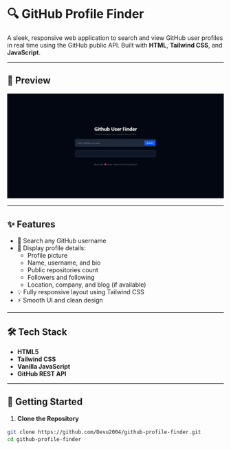 # 🔍 GitHub Profile Finder

A sleek, responsive web application to search and view GitHub user profiles in real time using the GitHub public API. Built with **HTML**, **Tailwind CSS**, and **JavaScript**.

---

## 📸 Preview

![Preview](screenshot.png)

---

## ✨ Features

- 🔎 Search any GitHub username
- 📂 Display profile details:
  - Profile picture
  - Name, username, and bio
  - Public repositories count
  - Followers and following
  - Location, company, and blog (if available)
- 💡 Fully responsive layout using Tailwind CSS
- ⚡ Smooth UI and clean design

---

## 🛠️ Tech Stack

- **HTML5**
- **Tailwind CSS**
- **Vanilla JavaScript**
- **GitHub REST API**

---

## 🚀 Getting Started

1. **Clone the Repository**

```bash
git clone https://github.com/Devu2004/github-profile-finder.git
cd github-profile-finder
